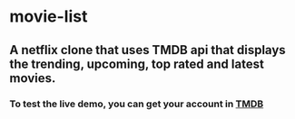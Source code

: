 # movie-list
## A netflix clone that uses TMDB api that displays the trending, upcoming, top rated and latest movies.


### To test the live demo, you can get your account in [TMDB](https://developers.themoviedb.org/3/movies/)
